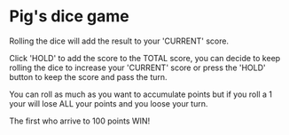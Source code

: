 # Pig's dice game

Rolling the dice will add the result to your 'CURRENT' score.

Click 'HOLD' to add the score to the TOTAL score, you can decide to keep rolling the dice to increase your 'CURRENT' score or press the 'HOLD' button to keep the score and pass the turn.

You can roll as much as you want to accumulate points but if you roll a 1 your will lose ALL your points and you loose your turn.

The first who arrive to 100 points WIN!

